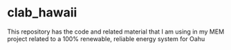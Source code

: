 # clab_hawaii
This repository has the code and related material that I am using in my MEM project related to a 100% renewable, reliable energy system for Oahu
